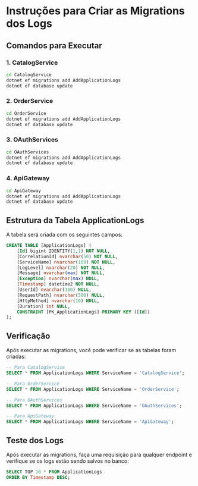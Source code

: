 # Instruções para Criar as Migrations dos Logs

## Comandos para Executar

### 1. CatalogService
```bash
cd CatalogService
dotnet ef migrations add AddApplicationLogs
dotnet ef database update
```

### 2. OrderService
```bash
cd OrderService
dotnet ef migrations add AddApplicationLogs
dotnet ef database update
```

### 3. OAuthServices
```bash
cd OAuthServices
dotnet ef migrations add AddApplicationLogs
dotnet ef database update
```

### 4. ApiGateway
```bash
cd ApiGateway
dotnet ef migrations add AddApplicationLogs
dotnet ef database update
```

## Estrutura da Tabela ApplicationLogs

A tabela será criada com os seguintes campos:

```sql
CREATE TABLE [ApplicationLogs] (
    [Id] bigint IDENTITY(1,1) NOT NULL,
    [CorrelationId] nvarchar(50) NOT NULL,
    [ServiceName] nvarchar(100) NOT NULL,
    [LogLevel] nvarchar(20) NOT NULL,
    [Message] nvarchar(max) NOT NULL,
    [Exception] nvarchar(max) NULL,
    [Timestamp] datetime2 NOT NULL,
    [UserId] nvarchar(100) NULL,
    [RequestPath] nvarchar(500) NULL,
    [HttpMethod] nvarchar(10) NULL,
    [Duration] int NULL,
    CONSTRAINT [PK_ApplicationLogs] PRIMARY KEY ([Id])
);
```

## Verificação

Após executar as migrations, você pode verificar se as tabelas foram criadas:

```sql
-- Para CatalogService
SELECT * FROM ApplicationLogs WHERE ServiceName = 'CatalogService';

-- Para OrderService  
SELECT * FROM ApplicationLogs WHERE ServiceName = 'OrderService';

-- Para OAuthServices
SELECT * FROM ApplicationLogs WHERE ServiceName = 'OAuthServices';

-- Para ApiGateway
SELECT * FROM ApplicationLogs WHERE ServiceName = 'ApiGateway';
```

## Teste dos Logs

Após executar as migrations, faça uma requisição para qualquer endpoint e verifique se os logs estão sendo salvos no banco:

```sql
SELECT TOP 10 * FROM ApplicationLogs 
ORDER BY Timestamp DESC;
```
